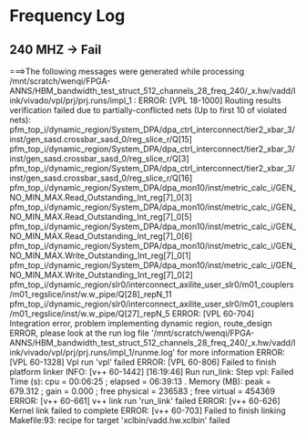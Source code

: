 # Frequency Log

## 240 MHZ -> Fail

===>The following messages were generated while processing /mnt/scratch/wenqi/FPGA-ANNS/HBM_bandwidth_test_struct_512_channels_28_freq_240/_x.hw/vadd/link/vivado/vpl/prj/prj.runs/impl_1 :
ERROR: [VPL 18-1000] Routing results verification failed due to partially-conflicted nets (Up to first 10 of violated nets):  pfm_top_i/dynamic_region/System_DPA/dpa_ctrl_interconnect/tier2_xbar_3/inst/gen_sasd.crossbar_sasd_0/reg_slice_r/Q[15] pfm_top_i/dynamic_region/System_DPA/dpa_ctrl_interconnect/tier2_xbar_3/inst/gen_sasd.crossbar_sasd_0/reg_slice_r/Q[3] pfm_top_i/dynamic_region/System_DPA/dpa_ctrl_interconnect/tier2_xbar_3/inst/gen_sasd.crossbar_sasd_0/reg_slice_r/Q[16] pfm_top_i/dynamic_region/System_DPA/dpa_mon10/inst/metric_calc_i/GEN_NO_MIN_MAX.Read_Outstanding_Int_reg[7]_0[3] pfm_top_i/dynamic_region/System_DPA/dpa_mon10/inst/metric_calc_i/GEN_NO_MIN_MAX.Read_Outstanding_Int_reg[7]_0[5] pfm_top_i/dynamic_region/System_DPA/dpa_mon10/inst/metric_calc_i/GEN_NO_MIN_MAX.Read_Outstanding_Int_reg[7]_0[6] pfm_top_i/dynamic_region/System_DPA/dpa_mon10/inst/metric_calc_i/GEN_NO_MIN_MAX.Write_Outstanding_Int_reg[7]_0[1] pfm_top_i/dynamic_region/System_DPA/dpa_mon10/inst/metric_calc_i/GEN_NO_MIN_MAX.Write_Outstanding_Int_reg[7]_0[2] pfm_top_i/dynamic_region/slr0/interconnect_axilite_user_slr0/m01_couplers/m01_regslice/inst/w.w_pipe/Q[28]_repN_11 pfm_top_i/dynamic_region/slr0/interconnect_axilite_user_slr0/m01_couplers/m01_regslice/inst/w.w_pipe/Q[27]_repN_5 
ERROR: [VPL 60-704] Integration error, problem implementing dynamic region, route_design ERROR, please look at the run log file '/mnt/scratch/wenqi/FPGA-ANNS/HBM_bandwidth_test_struct_512_channels_28_freq_240/_x.hw/vadd/link/vivado/vpl/prj/prj.runs/impl_1/runme.log' for more information
ERROR: [VPL 60-1328] Vpl run 'vpl' failed
ERROR: [VPL 60-806] Failed to finish platform linker
INFO: [v++ 60-1442] [16:19:46] Run run_link: Step vpl: Failed
Time (s): cpu = 00:06:25 ; elapsed = 06:39:13 . Memory (MB): peak = 679.312 ; gain = 0.000 ; free physical = 236583 ; free virtual = 454369
ERROR: [v++ 60-661] v++ link run 'run_link' failed
ERROR: [v++ 60-626] Kernel link failed to complete
ERROR: [v++ 60-703] Failed to finish linking
Makefile:93: recipe for target 'xclbin/vadd.hw.xclbin' failed
